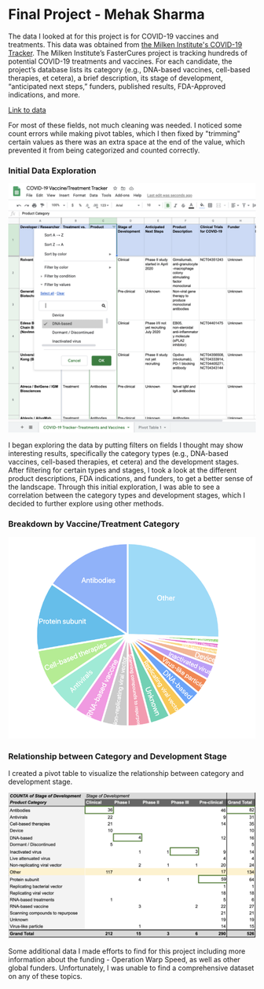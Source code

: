 # Final Project - Mehak Sharma

The data I looked at for this project is for COVID-19 vaccines and treatments. This data was obtained from [the Milken Institute's COVID-19 Tracker](https://covid-19tracker.milkeninstitute.org/). The Milken Institute’s FasterCures project is tracking hundreds of potential COVID-19 treatments and vaccines. For each candidate, the project’s database lists its category (e.g., DNA-based vaccines, cell-based therapies, et cetera), a brief description, its stage of development, “anticipated next steps,” funders, published results, FDA-Approved indications, and more.

[Link to data](https://airtable.com/shrSAi6t5WFwqo3GM/tblEzPQS5fnc0FHYR/viweyymxOAtNvo7yH?blocks=bipZFzhJ7wHPv7x9z)

For most of these fields, not much cleaning was needed. I noticed some count errors while making pivot tables, which I then fixed by "trimming" certain values as there was an extra space at the end of the value, which prevented it from being categorized and  counted correctly.

<h3>Initial Data Exploration</h3>

![Data-Filtering](https://github.com/mehak00/data_journalism/blob/master/covid-19-vaccine-tracker/data-interrogation.png)

I began exploring the data by putting filters on fields I thought may show interesting results, specifically the category types (e.g., DNA-based vaccines, cell-based therapies, et cetera) and the development stages. After filtering for certain types and stages, I took a look at the different product descriptions, FDA indications, and funders, to get a better sense of the landscape. Through this initial exploration, I was able to see a correlation between the category types and development stages, which I decided to further explore using other methods.

<h3>Breakdown by Vaccine/Treatment Category</h3>

![Vaccine/Treatment Categories - Pie Chart](https://github.com/mehak00/data_journalism/blob/master/covid-19-vaccine-tracker/breakdown-by-catagory.png)

<h3>Relationship between Category and Development Stage</h3>

I created a pivot table to visualize the relationship between category and development stage.

![Category and Development Stage - Pivot Table](https://github.com/mehak00/data_journalism/blob/master/covid-19-vaccine-tracker/category-development-pivot.png)

Some additional data I made efforts to find for this project including more information about the funding - Operation Warp Speed, as well as other global funders. Unfortunately, I was unable to find a comprehensive dataset on any of these topics.
